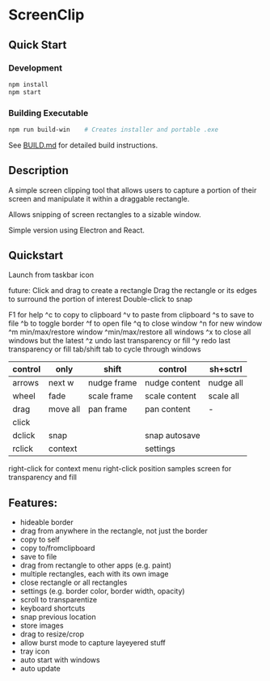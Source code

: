 # ScreenClip

## Quick Start

### Development
```bash
npm install
npm start
```

### Building Executable
```bash
npm run build-win    # Creates installer and portable .exe
```

See [BUILD.md](BUILD.md) for detailed build instructions.

## Description

A simple screen clipping tool that allows users to capture a portion of their screen and manipulate it within a draggable rectangle.

Allows snipping of screen rectangles to a sizable window.

Simple version using Electron and React.

## Quickstart

Launch from taskbar icon

future: Click and drag to create a rectangle
Drag the rectangle or its edges to surround the portion of interest
Double-click to snap

F1 for help
^c to copy to clipboard
^v to paste from clipboard
^s to save to file
^b to toggle border
^f to open file
^q to close window
^n for new window
^m min/max/restore window
^min/max/restore all windows
^x to close all windows but the latest
^z undo last transparency or fill
^y redo last transparency or fill
tab/shift tab to cycle through windows

|control|only    |shift      |control      |sh+sctrl |
|-------|--------|-----------|-------------|---------|
|arrows |next w  |nudge frame|nudge content|nudge all|
|wheel  |fade    |scale frame|scale content|scale all|
|drag   |move all|pan   frame|pan   content| -       |
|click  |        |           |             |         |
|dclick |snap    |           |snap autosave|         | 
|rclick |context |           |settings     |         |

right-click for context menu
right-click position samples screen for transparency and fill

## Features:

<need to redo>

- hideable border
- drag from anywhere in the rectangle, not just the border
- copy to self
- copy to/fromclipboard
- save to file
- drag from rectangle to other apps (e.g. paint)
- multiple rectangles, each with its own image
- close rectangle or all rectangles
- settings (e.g. border color, border width, opacity)
- scroll to transparentize
- keyboard shortcuts
- snap previous location
- store images
- drag to resize/crop
- allow burst mode to capture layeyered stuff
- tray icon
- auto start with windows
- auto update